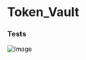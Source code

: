 # Token_Vault

### Tests
![Image](https://github.com/user-attachments/assets/41e78967-b9a9-498f-9f60-d6ce9c8f828b)
